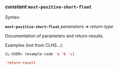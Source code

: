 ### <em>constant</em> <strong>`most-positive-short-float`</strong>

Syntax:

<strong>`most-positive-short-float`</strong> <em>parameters</em> => <em>return-type</em>

Documentation of parameters and return-results.

Examples (not from CLHS...):

```lisp
CL-USER> (example-code 'a 'b 'c)

'return-result
```
